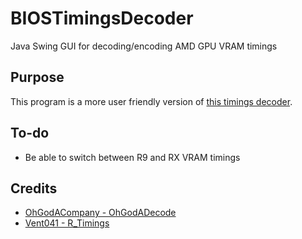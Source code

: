 # BIOSTimingsDecoder
Java Swing GUI for decoding/encoding AMD GPU VRAM timings

## Purpose
This program is a more user friendly version of [this timings decoder](https://www.overclock.net/forum/67-amd-ati/1629357-r_timings-encode-decode-rx-r9-memory-straps.html).

## To-do
* Be able to switch between R9 and RX VRAM timings

## Credits
* [OhGodACompany - OhGodADecode](https://github.com/OhGodACompany/OhGodADecode)
* [Vent041 - R_Timings](https://www.overclock.net/forum/67-amd-ati/1629357-r_timings-encode-decode-rx-r9-memory-straps.html)
